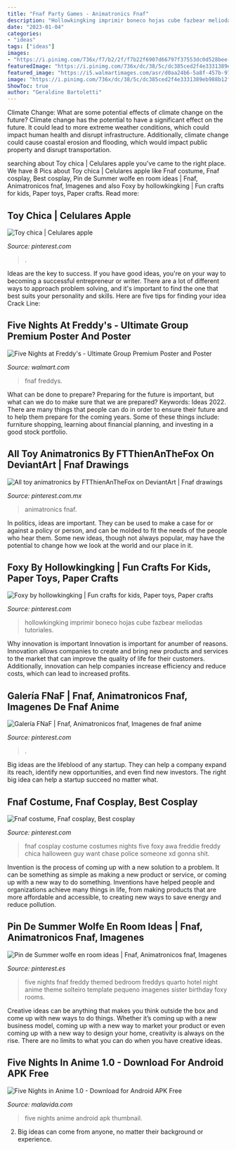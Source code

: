 ```yaml
---
title: "Fnaf Party Games - Animatronics Fnaf"
description: "Hollowkingking imprimir boneco hojas cube fazbear meliodas tutoriales"
date: "2023-01-04"
categories:
- "ideas"
tags: ["ideas"]
images:
- "https://i.pinimg.com/736x/f7/b2/2f/f7b22f6907d66797f37553dc0d528bee--fnaf-costume-cosplay-costumes.jpg"
featuredImage: "https://i.pinimg.com/736x/dc/38/5c/dc385ced2f4e3331389eb988b12fbf66.jpg"
featured_image: "https://i5.walmartimages.com/asr/d0aa24b6-5a8f-457b-970c-075ec34cad77_1.8309c41993e7775cb29824a724aa1554.jpeg"
image: "https://i.pinimg.com/736x/dc/38/5c/dc385ced2f4e3331389eb988b12fbf66.jpg"
ShowToc: true
author: "Geraldine Bartoletti"
---
```



Climate Change: What are some potential effects of climate change on the future?
Climate change has the potential to have a significant effect on the future. It could lead to more extreme weather conditions, which could impact human health and disrupt infrastructure. Additionally, climate change could cause coastal erosion and flooding, which would impact public property and disrupt transportation.

	

		
searching about Toy chica | Celulares apple you've came to the right place. We have 8 Pics about Toy chica | Celulares apple like Fnaf costume, Fnaf cosplay, Best cosplay, Pin de Summer wolfe en room ideas | Fnaf, Animatronicos fnaf, Imagenes and also Foxy by hollowkingking | Fun crafts for kids, Paper toys, Paper crafts. Read more:
		
    
## Toy Chica | Celulares Apple

<img loading=lazy src="https://i.pinimg.com/736x/dc/38/5c/dc385ced2f4e3331389eb988b12fbf66.jpg" onerror="this.onerror=null;this.src='https://tse1.mm.bing.net/th?id=OIP.1z9E4sVT8OM69ttzrLuZ8QAAAA&amp;pid=15.1';" alt="Toy chica | Celulares apple">

_Source: pinterest.com_

>. 

	

Ideas are the key to success. If you have good ideas, you're on your way to becoming a successful entrepreneur or writer. There are a lot of different ways to approach problem solving, and it's important to find the one that best suits your personality and skills. Here are five tips for finding your idea Crack Line:

    
## Five Nights At Freddy&#039;s - Ultimate Group Premium Poster And Poster

<img loading=lazy src="https://i5.walmartimages.com/asr/d0aa24b6-5a8f-457b-970c-075ec34cad77_1.8309c41993e7775cb29824a724aa1554.jpeg" onerror="this.onerror=null;this.src='https://tse4.mm.bing.net/th?id=OIP.DI7jEXxo_khGeU4SBmUoEwHaKS&amp;pid=15.1';" alt="Five Nights at Freddy&#039;s - Ultimate Group Premium Poster and Poster">

_Source: walmart.com_

>fnaf freddys. 

	

What can be done to prepare?
Preparing for the future is important, but what can we do to make sure that we are prepared? Keywords: Ideas 2022. There are many things that people can do in order to ensure their future and to help them prepare for the coming years. Some of these things include: furniture shopping, learning about financial planning, and investing in a good stock portfolio.

    
## All Toy Animatronics By FTThienAnTheFox On DeviantArt | Fnaf Drawings

<img loading=lazy src="https://i.pinimg.com/originals/4b/24/b4/4b24b4f9d7a4966c035d6658eadecc77.jpg" onerror="this.onerror=null;this.src='https://tse3.mm.bing.net/th?id=OIP.1nV5SZQ7NzLQC1yPoDuKsAHaEo&amp;pid=15.1';" alt="All toy animatronics by FTThienAnTheFox on DeviantArt | Fnaf drawings">

_Source: pinterest.com.mx_

>animatronics fnaf. 

	

In politics, ideas are important. They can be used to make a case for or against a policy or person, and can be molded to fit the needs of the people who hear them. Some new ideas, though not always popular, may have the potential to change how we look at the world and our place in it.

    
## Foxy By Hollowkingking | Fun Crafts For Kids, Paper Toys, Paper Crafts

<img loading=lazy src="https://i.pinimg.com/736x/43/86/76/4386765c9a756628359c162d0bdbae0d.jpg" onerror="this.onerror=null;this.src='https://tse2.mm.bing.net/th?id=OIP.Qf-BIK-Etjyw9KHA8ZFlhQHaF5&amp;pid=15.1';" alt="Foxy by hollowkingking | Fun crafts for kids, Paper toys, Paper crafts">

_Source: pinterest.com_

>hollowkingking imprimir boneco hojas cube fazbear meliodas tutoriales. 

	

Why innovation is important
Innovation is important for anumber of reasons. Innovation allows companies to create and bring new products and services to the market that can improve the quality of life for their customers. Additionally, innovation can help companies increase efficiency and reduce costs, which can lead to increased profits.

    
## Galería FNaF | Fnaf, Animatronicos Fnaf, Imagenes De Fnaf Anime

<img loading=lazy src="https://i.pinimg.com/originals/ea/84/6c/ea846c1f0e54b747530cf322a5c632ce.jpg" onerror="this.onerror=null;this.src='https://tse2.mm.bing.net/th?id=OIP.FSHX_BmIxpPzAlednkSKVwHaJ4&amp;pid=15.1';" alt="Galería FNaF | Fnaf, Animatronicos fnaf, Imagenes de fnaf anime">

_Source: pinterest.com_

>. 

	

Big ideas are the lifeblood of any startup. They can help a company expand its reach, identify new opportunities, and even find new investors. The right big idea can help a startup succeed no matter what.

    
## Fnaf Costume, Fnaf Cosplay, Best Cosplay

<img loading=lazy src="https://i.pinimg.com/736x/f7/b2/2f/f7b22f6907d66797f37553dc0d528bee--fnaf-costume-cosplay-costumes.jpg" onerror="this.onerror=null;this.src='https://tse1.mm.bing.net/th?id=OIP.JOYFuFQz7SU8S2Frw9aaGAHaJ3&amp;pid=15.1';" alt="Fnaf costume, Fnaf cosplay, Best cosplay">

_Source: pinterest.com_

>fnaf cosplay costume costumes nights five foxy awa freddie freddy chica halloween guy want chase police someone xd gonna shit. 

	

Invention is the process of coming up with a new solution to a problem. It can be something as simple as making a new product or service, or coming up with a new way to do something. Inventions have helped people and organizations achieve many things in life, from making products that are more affordable and accessible, to creating new ways to save energy and reduce pollution.

    
## Pin De Summer Wolfe En Room Ideas | Fnaf, Animatronicos Fnaf, Imagenes

<img loading=lazy src="https://i.pinimg.com/736x/e7/1e/37/e71e3717392aecd17ed8db6bbdb697e4.jpg" onerror="this.onerror=null;this.src='https://tse1.mm.bing.net/th?id=OIP.m8nuwxl2YsBBLBGy8p-xPAHaJ3&amp;pid=15.1';" alt="Pin de Summer wolfe en room ideas | Fnaf, Animatronicos fnaf, Imagenes">

_Source: pinterest.es_

>five nights fnaf freddy themed bedroom freddys quarto hotel night anime theme solteiro template pequeno imagenes sister birthday foxy rooms. 

	

Creative ideas can be anything that makes you think outside the box and come up with new ways to do things. Whether it’s coming up with a new business model, coming up with a new way to market your product or even coming up with a new way to design your home, creativity is always on the rise. There are no limits to what you can do when you have creative ideas.

    
## Five Nights In Anime 1.0 - Download For Android APK Free

<img loading=lazy src="https://imag.malavida.com/mvimgbig/download-fs/five-nights-in-anime-31218-2.jpg" onerror="this.onerror=null;this.src='https://tse1.mm.bing.net/th?id=OIP.MKG5mcSqr1Y_jgIy_OkiVwHaD1&amp;pid=15.1';" alt="Five Nights in Anime 1.0 - Download for Android APK Free">

_Source: malavida.com_

>five nights anime android apk thumbnail. 

	

2. Big ideas can come from anyone, no matter their background or experience.

